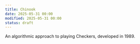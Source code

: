 ```yaml
---
title: Chinook
date: 2025-05-31 00:00
modified: 2025-05-31 00:00
status: draft
---
```


An algorithmic approach to playing Checkers, developed in 1989. 